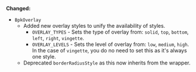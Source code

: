 **Changed:**

  - `BpkOverlay`
    - Added new overlay styles to unify the availability of styles.
      - `OVERLAY_TYPES` - Sets the type of overlay from: `solid`, `top`, `bottom`, `left`, `right`, `vingette`.
      - `OVERLAY_LEVELS` - Sets the level of overlay from: `low`, `medium`, `high`. In the case of `vingette`, you do no need to set this as it's always one style.
    - Deprecated `borderRadiusStyle` as this now inherits from the wrapper.